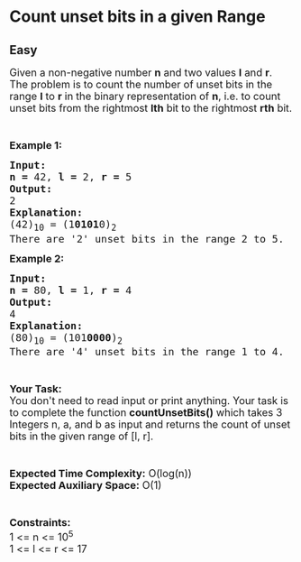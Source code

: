 # Count unset bits in a given Range
## Easy
<div class="problems_problem_content__Xm_eO"><p><span style="font-size:18px">Given a non-negative number&nbsp;<strong>n</strong>&nbsp;and two values&nbsp;<strong>l</strong>&nbsp;and&nbsp;<strong>r</strong>. The problem is to count the number of unset bits in the range&nbsp;<strong>l</strong>&nbsp;to&nbsp;<strong>r</strong>&nbsp;in the binary representation of&nbsp;<strong>n</strong>, i.e. to count unset bits from the rightmost&nbsp;<strong>lth</strong>&nbsp;bit to the rightmost&nbsp;<strong>rth</strong>&nbsp;bit.</span></p>

<p>&nbsp;</p>

<p><span style="font-size:18px"><strong>Example 1:</strong></span></p>

<pre><span style="font-size:18px"><strong>Input:</strong>
<strong>n =</strong> 42, <strong>l =</strong> 2, <strong>r =</strong> 5
<strong>Output:</strong>
2
<strong>Explanation:</strong>
(42)<sub>10</sub> = (1<strong>0101</strong>0)<sub>2</sub>
There are '2' unset bits in the range 2 to 5.
</span></pre>

<p><span style="font-size:18px"><strong>Example 2:</strong></span></p>

<pre><span style="font-size:18px"><strong>Input:</strong>
<strong>n =</strong> 80, <strong>l =</strong> 1, <strong>r =</strong> 4
<strong>Output:</strong>
4
<strong>Explanation:</strong>
(80)<sub>10</sub> = (101<strong>0000</strong>)<sub>2</sub>
There are '4' unset bits in the range 1 to 4.</span></pre>

<p>&nbsp;</p>

<p><span style="font-size:18px"><strong>Your Task:</strong><br>
You don't need to read input or print anything. Your task is to complete the function <strong>countUnsetBits()</strong> which takes 3 Integers n, a, and b as input and returns the count of unset bits in the given range of [l, r].</span></p>

<p>&nbsp;</p>

<p><span style="font-size:18px"><strong>Expected Time Complexity:</strong> O(log(n))<br>
<strong>Expected Auxiliary Space:</strong> O(1)</span></p>

<p>&nbsp;</p>

<p><span style="font-size:18px"><strong>Constraints:</strong></span><br>
<span style="font-size:18px">1 &lt;= n &lt;= 10<sup>5</sup></span><br>
<span style="font-size:18px">1 &lt;= l &lt;= r &lt;= 17</span></p>
</div>